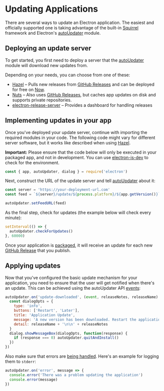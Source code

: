 # Updating Applications

There are several ways to update an Electron application. The easiest and 
officially supported one is taking advantage of the built-in 
[Squirrel](https://github.com/Squirrel) framework and 
Electron's [autoUpdater](../api/auto-updater.md) module.

## Deploying an update server

To get started, you first need to deploy a server that the 
[autoUpdater](../api/auto-updater.md) module will download new updates from.

Depending on your needs, you can choose from one of these:

- [Hazel](https://github.com/zeit/hazel) – Pulls new releases from 
[GitHub Releases](https://help.github.com/articles/creating-releases/) and can 
be deployed for free on [Now](https://zeit.co/now).
- [Nuts](https://github.com/GitbookIO/nuts) – Also uses 
[GitHub Releases](https://help.github.com/articles/creating-releases/), 
but caches app updates on disk and supports private repositories.
- [electron-release-server](https://github.com/ArekSredzki/electron-release-server) – 
Provides a dashboard for handling releases

## Implementing updates in your app

Once you've deployed your update server, continue with importing the required 
modules in your code. The following code might vary for different server 
software, but it works like described when using 
[Hazel](https://github.com/zeit/hazel).

**Important:** Please ensure that the code below will only be executed in 
your packaged app, and not in development. You can use 
[electron-is-dev](https://github.com/sindresorhus/electron-is-dev) to check for 
the environment.

```js
const { app, autoUpdater, dialog } = require('electron')
```

Next, construct the URL of the update server and tell 
[autoUpdater](../api/auto-updater.md) about it:

```js
const server = 'https://your-deployment-url.com'
const feed = `${server}/update/${process.platform}/${app.getVersion()}`

autoUpdater.setFeedURL(feed)
```

As the final step, check for updates (the example below will check every minute):

```js
setInterval(() => {
  autoUpdater.checkForUpdates()
}, 60000)
```

Once your application is [packaged](../tutorial/application-distribution.md), 
it  will receive an update for each new 
[GitHub Release](https://help.github.com/articles/creating-releases/) that you 
publish.

## Applying updates

Now that you've configured the basic update mechanism for your application, you 
need to ensure that the user will get notified when there's an update. This
can be achieved using the autoUpdater API 
[events](../api/auto-updater.md#events):

```js
autoUpdater.on('update-downloaded', (event, releaseNotes, releaseName) => {
  const dialogOpts = {
    type: 'info',
    buttons: ['Restart', 'Later'],
    title: 'Application Update',
    message: 'A new version has been downloaded. Restart the application to apply the updates.',
    detail: releaseName + '\n\n' + releaseNotes
  }
  dialog.showMessageBox(dialogOpts, function(response) {
    if (response === 0) autoUpdater.quitAndInstall()
  })
})
```

Also make sure that errors are 
[being handled](../api/auto-updater.md#event-error). Here's an example
for logging them to `stderr`:

```js
autoUpdater.on('error', message => {
  console.error('There was a problem updating the application')
  console.error(message)
})
```